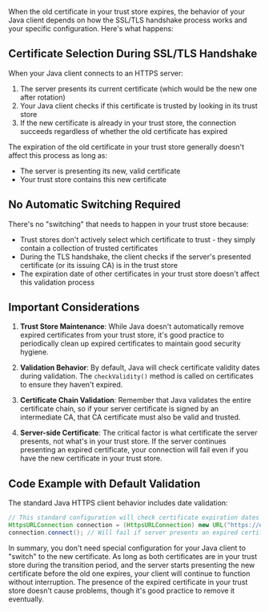 When the old certificate in your trust store expires, the behavior of your Java client depends on how the SSL/TLS handshake process works and your specific configuration. Here's what happens:

## Certificate Selection During SSL/TLS Handshake

When your Java client connects to an HTTPS server:

1. The server presents its current certificate (which would be the new one after rotation)
2. Your Java client checks if this certificate is trusted by looking in its trust store
3. If the new certificate is already in your trust store, the connection succeeds regardless of whether the old certificate has expired

The expiration of the old certificate in your trust store generally doesn't affect this process as long as:
- The server is presenting its new, valid certificate
- Your trust store contains this new certificate

## No Automatic Switching Required

There's no "switching" that needs to happen in your trust store because:

- Trust stores don't actively select which certificate to trust - they simply contain a collection of trusted certificates
- During the TLS handshake, the client checks if the server's presented certificate (or its issuing CA) is in the trust store
- The expiration date of other certificates in your trust store doesn't affect this validation process

## Important Considerations

1. **Trust Store Maintenance**: While Java doesn't automatically remove expired certificates from your trust store, it's good practice to periodically clean up expired certificates to maintain good security hygiene.

2. **Validation Behavior**: By default, Java will check certificate validity dates during validation. The `checkValidity()` method is called on certificates to ensure they haven't expired.

3. **Certificate Chain Validation**: Remember that Java validates the entire certificate chain, so if your server certificate is signed by an intermediate CA, that CA certificate must also be valid and trusted.

4. **Server-side Certificate**: The critical factor is what certificate the server presents, not what's in your trust store. If the server continues presenting an expired certificate, your connection will fail even if you have the new certificate in your trust store.

## Code Example with Default Validation

The standard Java HTTPS client behavior includes date validation:

```java
// This standard configuration will check certificate expiration dates
HttpsURLConnection connection = (HttpsURLConnection) new URL("https://example.com").openConnection();
connection.connect(); // Will fail if server presents an expired certificate
```

In summary, you don't need special configuration for your Java client to "switch" to the new certificate. As long as both certificates are in your trust store during the transition period, and the server starts presenting the new certificate before the old one expires, your client will continue to function without interruption. The presence of the expired certificate in your trust store doesn't cause problems, though it's good practice to remove it eventually.